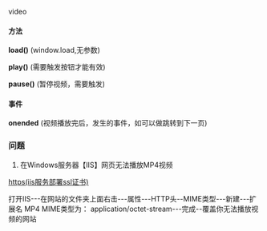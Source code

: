 ﻿video

#### 方法

**load()**  (window.load,无参数)

**play()**  (需要触发按钮才能有效)

**pause()**  (暂停视频，需要触发)

#### 事件

**onended**  (视频播放完后，发生的事件，如可以做跳转到下一页)




### 问题
1. 在Windows服务器【IIS】网页无法播放MP4视频

 [https(iis服务部署ssl证书)](https://jingyan.baidu.com/article/76a7e4090bed63fc3b6e15c5.html)

 打开IIS---在网站的文件夹上面右击---属性---HTTP头--MIME类型---新建---扩展名 MP4 MIME类型为： application/octet-stream---完成--覆盖你无法播放视频的网站